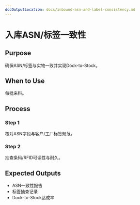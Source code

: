 ```yaml
---
docOutputLocation: docs/inbound-asn-and-label-consistency.md
---
```


# 入库ASN/标签一致性

## Purpose

确保ASN/标签与实物一致并实现Dock-to-Stock。

## When to Use

每批来料。

## Process

### Step 1

核对ASN字段与客户/工厂标签规范。

### Step 2

抽查条码/RFID可读性与耐久。

## Expected Outputs

- ASN一致性报告
- 标签抽查记录
- Dock-to-Stock达成率

